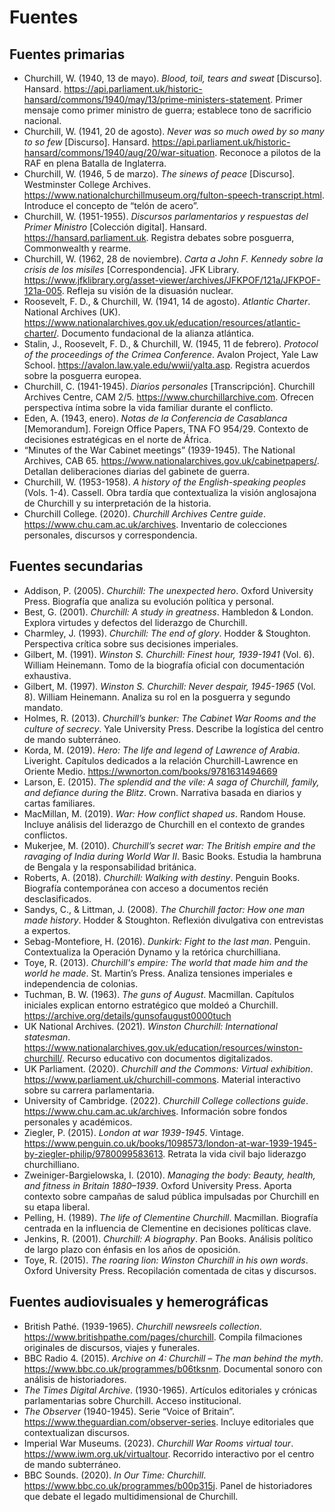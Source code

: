 # Fuentes

## Fuentes primarias

- Churchill, W. (1940, 13 de mayo). *Blood, toil, tears and sweat* [Discurso]. Hansard. https://api.parliament.uk/historic-hansard/commons/1940/may/13/prime-ministers-statement. Primer mensaje como primer ministro de guerra; establece tono de sacrificio nacional.
- Churchill, W. (1941, 20 de agosto). *Never was so much owed by so many to so few* [Discurso]. Hansard. https://api.parliament.uk/historic-hansard/commons/1940/aug/20/war-situation. Reconoce a pilotos de la RAF en plena Batalla de Inglaterra.
- Churchill, W. (1946, 5 de marzo). *The sinews of peace* [Discurso]. Westminster College Archives. https://www.nationalchurchillmuseum.org/fulton-speech-transcript.html. Introduce el concepto de “telón de acero”.
- Churchill, W. (1951-1955). *Discursos parlamentarios y respuestas del Primer Ministro* [Colección digital]. Hansard. https://hansard.parliament.uk. Registra debates sobre posguerra, Commonwealth y rearme.
- Churchill, W. (1962, 28 de noviembre). *Carta a John F. Kennedy sobre la crisis de los misiles* [Correspondencia]. JFK Library. https://www.jfklibrary.org/asset-viewer/archives/JFKPOF/121a/JFKPOF-121a-005. Refleja su visión de la disuasión nuclear.
- Roosevelt, F. D., & Churchill, W. (1941, 14 de agosto). *Atlantic Charter*. National Archives (UK). https://www.nationalarchives.gov.uk/education/resources/atlantic-charter/. Documento fundacional de la alianza atlántica.
- Stalin, J., Roosevelt, F. D., & Churchill, W. (1945, 11 de febrero). *Protocol of the proceedings of the Crimea Conference*. Avalon Project, Yale Law School. https://avalon.law.yale.edu/wwii/yalta.asp. Registra acuerdos sobre la posguerra europea.
- Churchill, C. (1941-1945). *Diarios personales* [Transcripción]. Churchill Archives Centre, CAM 2/5. https://www.churchillarchive.com. Ofrecen perspectiva íntima sobre la vida familiar durante el conflicto.
- Eden, A. (1943, enero). *Notas de la Conferencia de Casablanca* [Memorandum]. Foreign Office Papers, TNA FO 954/29. Contexto de decisiones estratégicas en el norte de África.
- “Minutes of the War Cabinet meetings” (1939-1945). The National Archives, CAB 65. https://www.nationalarchives.gov.uk/cabinetpapers/. Detallan deliberaciones diarias del gabinete de guerra.
- Churchill, W. (1953-1958). *A history of the English-speaking peoples* (Vols. 1-4). Cassell. Obra tardía que contextualiza la visión anglosajona de Churchill y su interpretación de la historia.
- Churchill College. (2020). *Churchill Archives Centre guide*. https://www.chu.cam.ac.uk/archives. Inventario de colecciones personales, discursos y correspondencia.

## Fuentes secundarias

- Addison, P. (2005). *Churchill: The unexpected hero*. Oxford University Press. Biografía que analiza su evolución política y personal.
- Best, G. (2001). *Churchill: A study in greatness*. Hambledon & London. Explora virtudes y defectos del liderazgo de Churchill.
- Charmley, J. (1993). *Churchill: The end of glory*. Hodder & Stoughton. Perspectiva crítica sobre sus decisiones imperiales.
- Gilbert, M. (1991). *Winston S. Churchill: Finest hour, 1939-1941* (Vol. 6). William Heinemann. Tomo de la biografía oficial con documentación exhaustiva.
- Gilbert, M. (1997). *Winston S. Churchill: Never despair, 1945-1965* (Vol. 8). William Heinemann. Analiza su rol en la posguerra y segundo mandato.
- Holmes, R. (2013). *Churchill’s bunker: The Cabinet War Rooms and the culture of secrecy*. Yale University Press. Describe la logística del centro de mando subterráneo.
- Korda, M. (2019). *Hero: The life and legend of Lawrence of Arabia*. Liveright. Capítulos dedicados a la relación Churchill-Lawrence en Oriente Medio. https://wwnorton.com/books/9781631494669
- Larson, E. (2015). *The splendid and the vile: A saga of Churchill, family, and defiance during the Blitz*. Crown. Narrativa basada en diarios y cartas familiares.
- MacMillan, M. (2019). *War: How conflict shaped us*. Random House. Incluye análisis del liderazgo de Churchill en el contexto de grandes conflictos.
- Mukerjee, M. (2010). *Churchill’s secret war: The British empire and the ravaging of India during World War II*. Basic Books. Estudia la hambruna de Bengala y la responsabilidad británica.
- Roberts, A. (2018). *Churchill: Walking with destiny*. Penguin Books. Biografía contemporánea con acceso a documentos recién desclasificados.
- Sandys, C., & Littman, J. (2008). *The Churchill factor: How one man made history*. Hodder & Stoughton. Reflexión divulgativa con entrevistas a expertos.
- Sebag-Montefiore, H. (2016). *Dunkirk: Fight to the last man*. Penguin. Contextualiza la Operación Dynamo y la retórica churchilliana.
- Toye, R. (2013). *Churchill's empire: The world that made him and the world he made*. St. Martin’s Press. Analiza tensiones imperiales e independencia de colonias.
- Tuchman, B. W. (1963). *The guns of August*. Macmillan. Capítulos iniciales explican entorno estratégico que moldeó a Churchill. https://archive.org/details/gunsofaugust0000tuch
- UK National Archives. (2021). *Winston Churchill: International statesman*. https://www.nationalarchives.gov.uk/education/resources/winston-churchill/. Recurso educativo con documentos digitalizados.
- UK Parliament. (2020). *Churchill and the Commons: Virtual exhibition*. https://www.parliament.uk/churchill-commons. Material interactivo sobre su carrera parlamentaria.
- University of Cambridge. (2022). *Churchill College collections guide*. https://www.chu.cam.ac.uk/archives. Información sobre fondos personales y académicos.
- Ziegler, P. (2015). *London at war 1939-1945*. Vintage. https://www.penguin.co.uk/books/1098573/london-at-war-1939-1945-by-ziegler-philip/9780099583613. Retrata la vida civil bajo liderazgo churchilliano.
- Zweiniger-Bargielowska, I. (2010). *Managing the body: Beauty, health, and fitness in Britain 1880–1939*. Oxford University Press. Aporta contexto sobre campañas de salud pública impulsadas por Churchill en su etapa liberal.
- Pelling, H. (1989). *The life of Clementine Churchill*. Macmillan. Biografía centrada en la influencia de Clementine en decisiones políticas clave.
- Jenkins, R. (2001). *Churchill: A biography*. Pan Books. Análisis político de largo plazo con énfasis en los años de oposición.
- Toye, R. (2015). *The roaring lion: Winston Churchill in his own words*. Oxford University Press. Recopilación comentada de citas y discursos.

## Fuentes audiovisuales y hemerográficas

- British Pathé. (1939-1965). *Churchill newsreels collection*. https://www.britishpathe.com/pages/churchill. Compila filmaciones originales de discursos, viajes y funerales.
- BBC Radio 4. (2015). *Archive on 4: Churchill – The man behind the myth*. https://www.bbc.co.uk/programmes/b06tksnm. Documental sonoro con análisis de historiadores.
- *The Times Digital Archive*. (1930-1965). Artículos editoriales y crónicas parlamentarias sobre Churchill. Acceso institucional.
- *The Observer* (1940-1945). Serie “Voice of Britain”. https://www.theguardian.com/observer-series. Incluye editoriales que contextualizan discursos.
- Imperial War Museums. (2023). *Churchill War Rooms virtual tour*. https://www.iwm.org.uk/virtualtour. Recorrido interactivo por el centro de mando subterráneo.
- BBC Sounds. (2020). *In Our Time: Churchill*. https://www.bbc.co.uk/programmes/b00p315j. Panel de historiadores que debate el legado multidimensional de Churchill.
